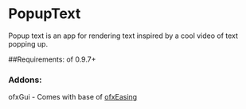# PopupText

Popup text is an app for rendering text inspired by a cool video of text popping up.

##Requirements: of 0.9.7+

### Addons:

ofxGui - Comes with base of
[ofxEasing](https://github.com/arturoc/ofxEasing)



